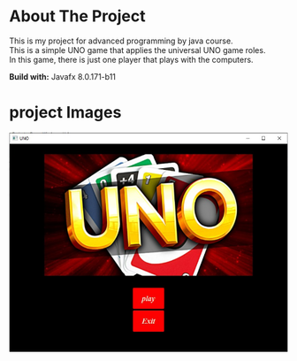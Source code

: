 # About The Project
This is my project for advanced programming by java course. <br> 
This is a simple UNO game that applies the universal UNO game roles.<br> In this game, there is just one player that plays with the computers.
<br>

**Build with:**
Javafx 8.0.171-b11

# project Images
<img src="images/UNO1.jpeg" >
